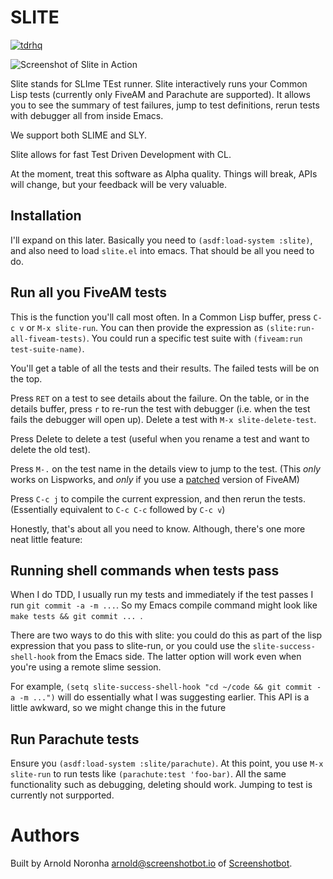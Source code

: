 # SLITE

[![tdrhq](https://circleci.com/gh/tdrhq/slite.svg?style=shield)](https://app.circleci.com/pipelines/github/tdrhq/slite?branch=main)

![Screenshot of Slite in Action](https://tdrhq.com/slite-screenshot.png)

Slite stands for SLIme TEst runner. Slite interactively runs your
Common Lisp tests (currently only FiveAM and Parachute are
supported). It allows you to see the summary of test failures, jump to
test definitions, rerun tests with debugger all from inside Emacs.

We support both SLIME and SLY.

Slite allows for fast Test Driven Development with CL.

At the moment, treat this software as Alpha quality. Things will
break, APIs will change, but your feedback will be very valuable.

## Installation

I'll expand on this later. Basically you need to `(asdf:load-system
:slite)`, and also need to load `slite.el` into emacs. That should be
all you need to do.

## Run all you FiveAM tests

This is the function you'll call most often. In a Common Lisp buffer,
press `C-c v` or `M-x slite-run`. You can then provide the expression
as `(slite:run-all-fiveam-tests)`. You could run a specific test suite
with `(fiveam:run test-suite-name)`.

You'll get a table of all the tests and their results. The failed
tests will be on the top.

Press `RET` on a test to see details about the failure. On the table,
or in the details buffer, press `r` to re-run the test with debugger
(i.e. when the test fails the debugger will open up). Delete a test
with `M-x slite-delete-test`.

Press Delete to delete a test (useful when you rename a test and want
to delete the old test).

Press `M-.` on the test name in the details view to jump to the
test. (This *only* works on Lispworks, and *only* if you use a
[patched](https://github.com/tdrhq/fiveam) version of FiveAM)

Press `C-c j` to compile the current expression, and then rerun the
tests. (Essentially equivalent to `C-c C-c` followed by `C-c v`)

Honestly, that's about all you need to know. Although, there's one
more neat little feature:

## Running shell commands when tests pass

When I do TDD, I usually run my tests and immediately if the test
passes I run `git commit -a -m ...`. So my Emacs compile command might
look like `make tests && git commit ... `.

There are two ways to do this with slite: you could do this as part of
the lisp expression that you pass to slite-run, or you could use the
`slite-success-shell-hook` from the Emacs side. The latter option will
work even when you're using a remote slime session.

For example, `(setq slite-success-shell-hook "cd ~/code && git commit
-a -m ...")` will do essentially what I was suggesting earlier. This
API is a little awkward, so we might change this in the future

## Run Parachute tests

Ensure you `(asdf:load-system :slite/parachute)`. At this point, you
use `M-x slite-run` to run tests like `(parachute:test 'foo-bar)`. All
the same functionality such as debugging, deleting should
work. Jumping to test is currently not surpported.


# Authors

Built by Arnold Noronha <arnold@screenshotbot.io> of [Screenshotbot](https://screenshotbot.io).

